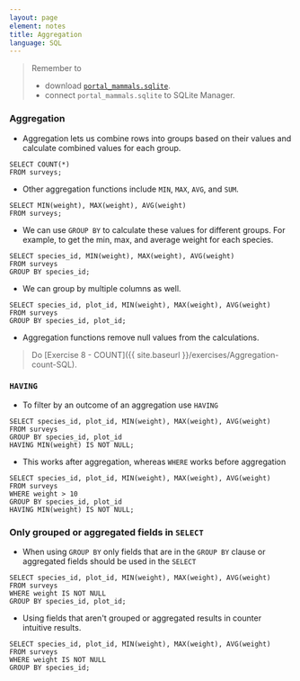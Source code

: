 ```yaml
---
layout: page
element: notes
title: Aggregation
language: SQL
---
```


> Remember to
>
> * download [`portal_mammals.sqlite`](https://ndownloader.figshare.com/files/2292171).
> * connect `portal_mammals.sqlite` to SQLite Manager.

### Aggregation

* Aggregation lets us combine rows into groups based on their values and
calculate combined values for each group.

```
SELECT COUNT(*)
FROM surveys;
```

* Other aggregation functions include `MIN`, `MAX`, `AVG`, and `SUM`.

```
SELECT MIN(weight), MAX(weight), AVG(weight)
FROM surveys;
```

* We can use `GROUP BY` to calculate these values for different groups. For
  example, to get the min, max, and average weight for each species.

```
SELECT species_id, MIN(weight), MAX(weight), AVG(weight)
FROM surveys
GROUP BY species_id;
```

* We can group by multiple columns as well.

```
SELECT species_id, plot_id, MIN(weight), MAX(weight), AVG(weight)
FROM surveys
GROUP BY species_id, plot_id;
```

* Aggregation functions remove null values from the calculations.

> Do [Exercise 8 - COUNT]({{ site.baseurl }}/exercises/Aggregation-count-SQL).

### `HAVING`

* To filter by an outcome of an aggregation use `HAVING`

```
SELECT species_id, plot_id, MIN(weight), MAX(weight), AVG(weight)
FROM surveys
GROUP BY species_id, plot_id
HAVING MIN(weight) IS NOT NULL;
```

* This works after aggregation, whereas `WHERE` works before aggregation

```
SELECT species_id, plot_id, MIN(weight), MAX(weight), AVG(weight)
FROM surveys
WHERE weight > 10
GROUP BY species_id, plot_id
HAVING MIN(weight) IS NOT NULL;
```

### Only grouped or aggregated fields in `SELECT`

* When using `GROUP BY` only fields that are in the `GROUP BY` clause or
aggregated fields should be used in the `SELECT`

```
SELECT species_id, plot_id, MIN(weight), MAX(weight), AVG(weight)
FROM surveys
WHERE weight IS NOT NULL
GROUP BY species_id, plot_id;
```

* Using fields that aren't grouped or aggregated results in counter intuitive
  results.

```
SELECT species_id, plot_id, MIN(weight), MAX(weight), AVG(weight)
FROM surveys
WHERE weight IS NOT NULL
GROUP BY species_id;
```
